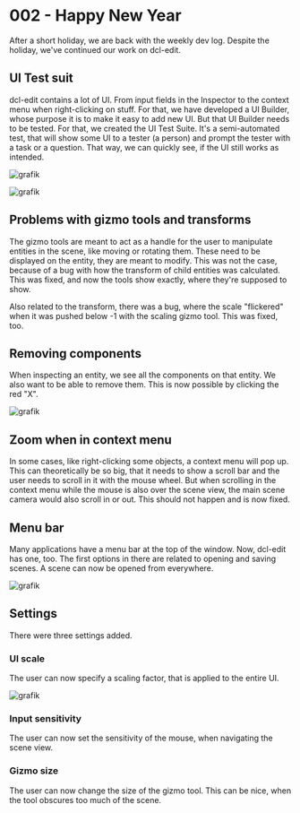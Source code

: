 # 002 - Happy New Year

After a short holiday, we are back with the weekly dev log. Despite the holiday, we've continued our work on dcl-edit. 

## UI Test suit

dcl-edit contains a lot of UI. From input fields in the Inspector to the context menu when right-clicking on stuff.
For that, we have developed a UI Builder, whose purpose it is to make it easy to add new UI. But that UI Builder needs to be 
tested. For that, we created the UI Test Suite. It's a semi-automated test, that will show some UI to a tester (a person)
and prompt the tester with a task or a question. That way, we can quickly see, if the UI still works as intended.

![grafik](https://user-images.githubusercontent.com/11379989/211175391-d87cf4de-a2d6-472b-8cf1-66037bdbf10c.png)

![grafik](https://user-images.githubusercontent.com/11379989/211175336-199b3b4e-8fed-4dc2-b79f-84f654fc219f.png)

## Problems with gizmo tools and transforms

The gizmo tools are meant to act as a handle for the user to manipulate entities in the scene, like moving or rotating
them. These need to be displayed on the entity, they are meant to modify. This was not the case, because of a bug with
how the transform of child entities was calculated. This was fixed, and now the tools show exactly, where they're supposed to show.

Also related to the transform, there was a bug, where the scale "flickered" when it was pushed below -1 with the
scaling gizmo tool. This was fixed, too.

## Removing components

When inspecting an entity, we see all the components on that entity. We also want to be able to remove them. This is
now possible by clicking the red "X".

![grafik](https://user-images.githubusercontent.com/11379989/211175843-53c6a7db-17fc-43e6-bf23-bdd1152c25c2.png)

## Zoom when in context menu

In some cases, like right-clicking some objects, a context menu will pop up. This can theoretically be so big, that it
needs to show a scroll bar and the user needs to scroll in it with the mouse wheel. But when scrolling in the context 
menu while the mouse is also over the scene view, the main scene camera would also scroll in or out. This should not
happen and is now fixed.

## Menu bar

Many applications have a menu bar at the top of the window. Now, dcl-edit has one, too. The first options in there are
related to opening and saving scenes. A scene can now be opened from everywhere. 

![grafik](https://user-images.githubusercontent.com/11379989/211176793-10eec849-dad4-450e-b299-ba8c8e58a1f5.png)

## Settings

There were three settings added.

### UI scale

The user can now specify a scaling factor, that is applied to the entire UI.

![grafik](https://user-images.githubusercontent.com/11379989/211176907-62a29222-d7a0-41d7-a4b9-c4d8bc01424b.png)


### Input sensitivity

The user can now set the sensitivity of the mouse, when navigating the scene view. 

### Gizmo size

The user can now change the size of the gizmo tool. This can be nice, when the tool obscures too much of the scene.

